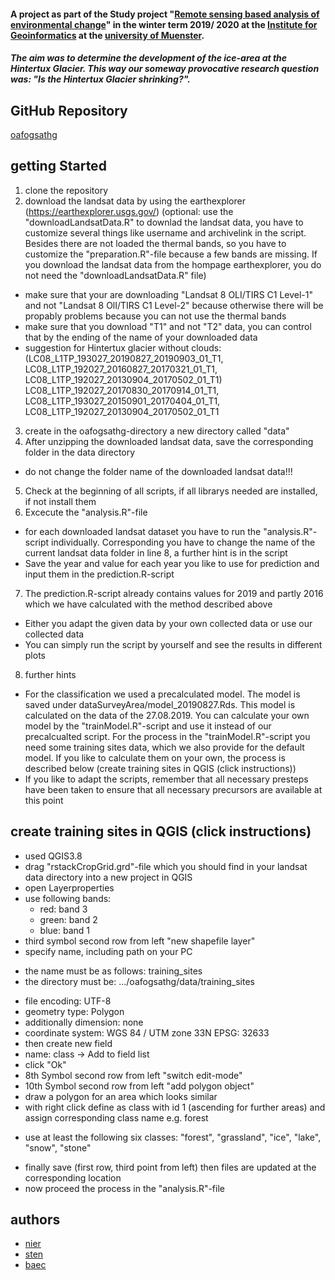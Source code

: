 #### A project as part of the Study project "[Remote sensing based analysis of environmental change](https://studium.uni-muenster.de/qisserver/rds?state=verpublish&status=init&vmfile=no&publishid=303148&moduleCall=webInfo&publishConfFile=webInfo&publishSubDir=veranstaltung)" in the winter term 2019/ 2020 at the [Institute for Geoinformatics](https://www.ifgi.de) at the [university of Muenster](https://www.uni-muenster.de/en/).

##### The aim was to determine the development of the ice-area at the Hintertux Glacier. This way  our someway provocative research question was: "Is the Hintertux Glacier shrinking?". 

## GitHub Repository
[oafogsathg](https://github.com/tnier01/oafogsathg)

## getting Started
1. clone the repository
2. download the landsat data by using the earthexplorer (https://earthexplorer.usgs.gov/) (optional: use the "downloadLandsatData.R" to downlad the landsat data, you have to customize several things like username and archivelink in the script. Besides there are not loaded the thermal bands, so you have to customize the "preparation.R"-file because a few bands are missing. If you download the landsat data from the hompage earthexplorer, you do not need the "downloadLandsatData.R" file)
* make sure that your are downloading "Landsat 8 OLI/TIRS C1 Level-1" and not "Landsat 8 OlI/TIRS C1 Level-2" because otherwise there will be propably problems because you can not use the thermal bands
* make sure that you download "T1" and not "T2" data, you can control that by the ending of the name of your downloaded data 
* suggestion for Hintertux glacier without clouds: (LC08_L1TP_193027_20190827_20190903_01_T1, LC08_L1TP_192027_20160827_20170321_01_T1,  	LC08_L1TP_192027_20130904_20170502_01_T1)
LC08_L1TP_192027_20170830_20170914_01_T1, LC08_L1TP_193027_20150901_20170404_01_T1, LC08_L1TP_192027_20130904_20170502_01_T1
3. create in the oafogsathg-directory a new directory called "data"
4. After unzipping the downloaded landsat data, save the corresponding folder in the data directory 
* do not change the folder name of the downloaded landsat data!!!
5. Check at the beginning of all scripts, if all librarys needed are installed, if not install them 
6. Excecute the "analysis.R"-file
* for each downloaded landsat dataset you have to run the "analysis.R"-script individually. Corresponding you have to change the name of the current landsat data folder in line 8, a further hint is in the script
* Save the year and value for each year you like to use for prediction and input them in 
the prediction.R-script 
7. The prediction.R-script already contains values for 2019 and partly 2016 which we have calculated with the method described above
* Either you adapt the given data by your own collected data or use our collected data 
* You can simply run the script by yourself and see the results in different plots 
8. further hints 
* For the classification we used a precalculated model. The model is saved under dataSurveyArea/model_20190827.Rds. This model is calculated on the data of the 27.08.2019. You can calculate your own model by the "trainModel.R"-script and use it instead of our precalcualted script. For the process in the "trainModel.R"-script you need some training sites data, which we also provide for the default model. If you like to calculate them on your own, the process is described below (create training sites in QGIS (click instructions))
* If you like to adapt the scripts, remember that all necessary presteps have been taken to ensure that all necessary precursors are available at this point 

## create training sites in QGIS (click instructions)
- used QGIS3.8
- drag "rstackCropGrid.grd"-file which you should find in your landsat data directory into a new project in QGIS 
- open Layerproperties
- use following bands:
  - red: band 3
  - green: band 2
  - blue: band 1
- third symbol second row from left "new shapefile layer"
- specify name, including path on your PC
* the name must be as follows: training_sites
* the directory must be: .../oafogsathg/data/training_sites
- file encoding: UTF-8
- geometry type: Polygon
- additionally dimension: none 
- coordinate system: WGS 84 / UTM zone 33N EPSG: 32633
- then create new field 
- name: class -> Add to field list 
- click "Ok" 
- 8th Symbol second row from left "switch edit-mode"
- 10th Symbol second row from left "add polygon object"
- draw a polygon for an area which looks similar 
- with right click define as class with id 1 (ascending for further areas) and assign corresponding class name e.g. forest
* use at least the following six classes: "forest", "grassland", "ice", "lake", "snow", "stone"
- finally save (first row, third point from left) then files are updated at the corresponding location 
- now proceed the process in the "analysis.R"-file 

## authors
* [nier](https://github.com/tnier01/)
* [sten](https://github.com/jsten07)
* [baec](https://github.com/Leverkusen)
